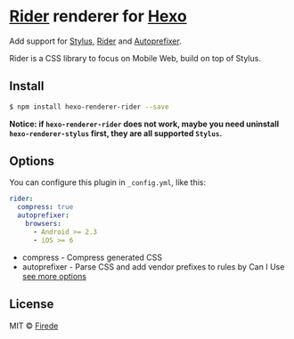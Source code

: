 # [Rider](https://github.com/ecomfe/rider) renderer for [Hexo](https://github.com/hexojs/hexo)

Add support for [Stylus](https://github.com/LearnBoost/stylus), [Rider](https://github.com/ecomfe/rider) and [Autoprefixer](https://github.com/ai/autoprefixer).

Rider is a CSS library to focus on Mobile Web, build on top of Stylus.

## Install

```sh
$ npm install hexo-renderer-rider --save
```

__Notice: if `hexo-renderer-rider` does not work, maybe you need uninstall `hexo-renderer-stylus` first, they are all supported `Stylus`.__

## Options

You can configure this plugin in `_config.yml`, like this:

```yaml
rider:
  compress: true
  autoprefixer:
    browsers:
      - Android >= 2.3
      - iOS >= 6
```

* compress - Compress generated CSS
* autoprefixer - Parse CSS and add vendor prefixes to rules by Can I Use [see more options](https://github.com/postcss/autoprefixer#browsers)

## License

MIT &copy; [Firede](https://github.com/firede)
